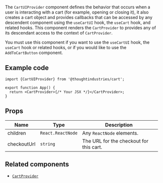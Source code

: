 The `CartUIProvider` component defines the behavior that occurs when a user is interacting with a cart (for example, opening or closing it), it also creates a cart object and provides callbacks that can be accessed by any descendent component using the `useCartUI` hook, the `useCart` hook, and related hooks. This component renders the `CartProvider` to provides any of its descendant access to the context of `CartProvider`.

You must use this component if you want to use the `useCartUI` hook, the `useCart` hook or related hooks, or if you would like to use the `AddToCartButton` component.

## Example code

```tsx
import {CartUIProvider} from '@thoughtindustries/cart';

export function App() {
  return <CartProvider>{/* Your JSX */}</CartProvider>;
}
```

## Props

| Name                   | Type                         | Description                                                                                                                                                                                                              |
| ---------------------- | ---------------------------- | ------------------------------------------------------------------------------------------------------------------------------------------------------------------------------------------------------------------------ |
| children               | <code>React.ReactNode</code> | Any `ReactNode` elements. |
| checkoutUrl            | <code>string</code> | The URL for the checkout for this cart. |

## Related components

- [`CartProvider`](./cart-provider.md)
